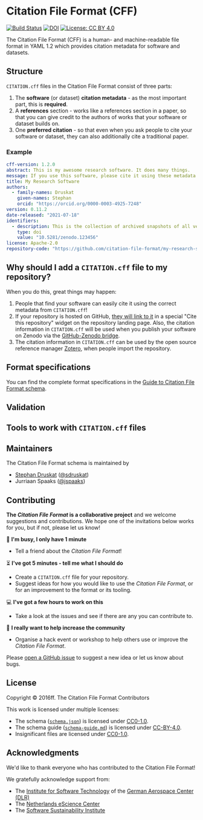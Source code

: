 # Citation File Format (CFF)

[![Build Status](https://github.com/citation-file-format/citation-file-format/workflows/testing/badge.svg)](https://github.com/citation-file-format/citation-file-format/actions/workflows/testing.yml)
[![DOI](https://zenodo.org/badge/DOI/10.5281/zenodo.1003149.svg)](https://doi.org/10.5281/zenodo.1003149)
[![License: CC BY 4.0](https://img.shields.io/badge/License-CC%20BY%204.0-lightgrey.svg)](https://creativecommons.org/licenses/by/4.0/)

The Citation File Format (CFF) is a human- and machine-readable file format in YAML 1.2 which provides
citation metadata for software and datasets.

## Structure

`CITATION.cff` files in the Citation File Format consist of three parts:

1. The **software** (or dataset) **citation metadata** - as the most important part, this is **required**.
2. A **references** section - works like a references section in a paper, so that you can give credit to the authors of works that your software or dataset builds on.
3. One **preferred citation** - so that even when you ask people to cite your software or dataset, they can also additionally cite a traditional paper.

### Example

```yaml
cff-version: 1.2.0
abstract: This is my awesome research software. It does many things.
message: If you use this software, please cite it using these metadata.
title: My Research Software
authors:
  - family-names: Druskat
    given-names: Stephan
    orcid: "https://orcid.org/0000-0003-4925-7248"
version: 0.11.2
date-released: "2021-07-18"
identifiers:
  - description: This is the collection of archived snapshots of all versions of My Research Software
    type: doi
    value: "10.5281/zenodo.123456"
license: Apache-2.0
repository-code: "https://github.com/citation-file-format/my-research-software"
```

## Why should I add a `CITATION.cff` file to my repository?

When you do this, great things may happen:

1. People that find your software can easily cite it using the correct metadata from `CITATION.cff`!
2. If your repository is hosted on GitHub, [they will link to it](https://docs.github.com/en/github/creating-cloning-and-archiving-repositories/creating-a-repository-on-github/about-citation-files) in a special "Cite this repository" widget on the repository landing page. Also, the citation information in `CITATION.cff` will be used when you publish your software on Zenodo via the [GitHub-Zenodo bridge](https://guides.github.com/activities/citable-code/).
3. The citation information in `CITATION.cff` can be used by the open source reference manager [Zotero](https://github.com/zotero/zotero), when people import the repository.

## Format specifications

You can find the complete format specifications in the [Guide to Citation File Format schema](schema-guide.md).

## Validation

## Tools to work with `CITATION.cff` files

## Maintainers

The Citation File Format schema is maintained by

- [Stephan Druskat](https://sdruskat.net) ([@sdruskat](https://github.com/sdruskat/))
- Jurriaan Spaaks ([@jspaaks](https://github.com/jspaaks/))

## Contributing

**The _Citation File Format_ is a collaborative project** and we welcome suggestions and contributions. We hope one of the invitations below works for you, but if not, please let us know!

:running: **I'm busy, I only have 1 minute**
- Tell a friend about the *Citation File Format*!

:hourglass_flowing_sand: **I've got 5 minutes - tell me what I should do**
- Create a `CITATION.cff` file for your repository.
- Suggest ideas for how you would like to use the *Citation File Format*, or for an improvement to the format or its tooling.

:computer: **I've got a few hours to work on this**
- Take a look at the issues and see if there are any you can contribute to.

:tada: **I really want to help increase the community**
- Organise a hack event or workshop to help others use or improve the *Citation File Format*.

Please [open a GitHub issue](https://github.com/citation-file-format/citation-file-format/issues) to suggest a new idea or let us know about bugs.

## License

Copyright © 2016ff. The Citation File Format Contributors

This work is licensed under multiple licenses:
- The schema ([`schema.json`](schema.json)) is licensed under [CC0-1.0](https://creativecommons.org/publicdomain/zero/1.0/legalcode).
- The schema guide ([`schema-guide.md`](schema-guide.md)) is licensed under [CC-BY-4.0](https://creativecommons.org/licenses/by/4.0/legalcode).
- Insignificant files are licensed under [CC0-1.0](https://creativecommons.org/publicdomain/zero/1.0/legalcode).

## Acknowledgments

We'd like to thank everyone who has contributed to the Citation File Format!

We gratefully acknowledge support from:

- The [Institute for Software Technology](https://www.dlr.de/sc/en/desktopdefault.aspx/) of the [German Aerospace Center (DLR)](https://www.dlr.de/en/)
- The [Netherlands eScience Center](https://www.esciencecenter.nl/)
- The [Software Sustainability Institute](https://software.ac.uk/)